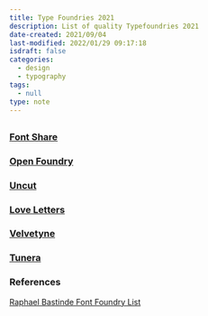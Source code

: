 ```yaml
---
title: Type Foundries 2021
description: List of quality Typefoundries 2021
date-created: 2021/09/04
last-modified: 2022/01/29 09:17:18
isdraft: false
categories:
  - design
  - typography
tags:
  - null
type: note
---
```


##

### [Font Share](https://www.fontshare.com/)

### [Open Foundry](https://open-foundry.com/fonts)

### [Uncut](https://uncut.wtf/)

### [Love Letters](http://www.love-letters.be/foundry.html)

### [Velvetyne](http://velvetyne.fr/)

### [Tunera](http://www.tunera.xyz/)

### References

[Raphael Bastinde Font Foundry List](https://gitlab.com/raphaelbastide/libre-foundries)

